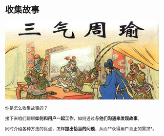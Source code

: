 # 收集故事

![三气周瑜](images/sanqizhouyu.jpeg)

你是怎么收集故事的？

接下来咱们聊聊**如何和用户一起工作**，如何通过**与他们沟通来发现故事**。

同时介绍各种方法的优点，怎样**提出恰当的问题**，从而**获得用户真正的需求*。

